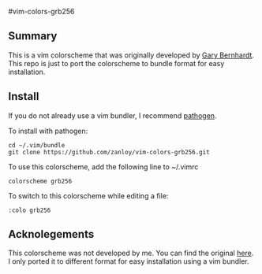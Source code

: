 #vim-colors-grb256

## Summary

This is a vim colorscheme that was originally developed by
[Gary Bernhardt](https://github.com/garybernhardt). This repo is just to port
the colorscheme to bundle format for easy installation.

## Install

If you do not already use a vim bundler, I recommend
[pathogen](https://github.com/tpope/vim-pathogen).

To install with pathogen:

```
cd ~/.vim/bundle
git clone https://github.com/zanloy/vim-colors-grb256.git
```

To use this colorscheme, add the following line to ~/.vimrc

```
colorscheme grb256
```

To switch to this colorscheme while editing a file:

```
:colo grb256
```

## Acknolegements

This colorscheme was not developed by me. You can find the original
[here](https://github.com/garybernhardt/dotfiles/blob/master/.vim/colors/grb256.vim).
I only ported it to different format for easy installation using a vim bundler.
